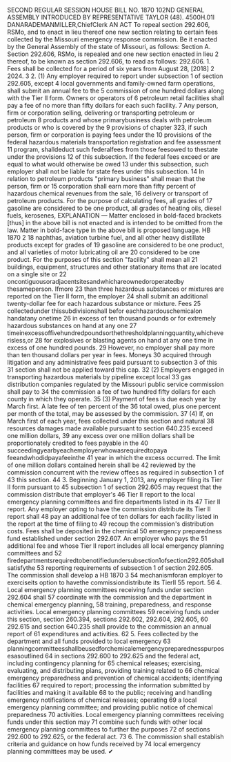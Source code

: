 SECOND REGULAR SESSION
HOUSE BILL NO. 1870
102ND GENERAL ASSEMBLY
INTRODUCED BY REPRESENTATIVE TAYLOR (48).
4500H.01I DANARADEMANMILLER,ChiefClerk
AN ACT
To repeal section 292.606, RSMo, and to enact in lieu thereof one new section relating to
certain fees collected by the Missouri emergency response commission.
Be it enacted by the General Assembly of the state of Missouri, as follows:
Section A. Section 292.606, RSMo, is repealed and one new section enacted in lieu
2 thereof, to be known as section 292.606, to read as follows:
292.606. 1. Fees shall be collected for a period of six years from August 28, [2018]
2 2024.
3 2. (1) Any employer required to report under subsection 1 of section 292.605, except
4 local governments and family-owned farm operations, shall submit an annual fee to the
5 commission of one hundred dollars along with the Tier II form. Owners or operators of
6 petroleum retail facilities shall pay a fee of no more than fifty dollars for each such facility.
7 Any person, firm or corporation selling, delivering or transporting petroleum or petroleum
8 products and whose primarybusiness deals with petroleum products or who is covered by the
9 provisions of chapter 323, if such person, firm or corporation is paying fees under the
10 provisions of the federal hazardous materials transportation registration and fee assessment
11 program, shalldeduct such federalfees from those feesowed to thestate under the provisions
12 of this subsection. If the federal fees exceed or are equal to what would otherwise be owed
13 under this subsection, such employer shall not be liable for state fees under this subsection.
14 In relation to petroleum products "primary business" shall mean that the person, firm or
15 corporation shall earn more than fifty percent of hazardous chemical revenues from the sale,
16 delivery or transport of petroleum products. For the purpose of calculating fees, all grades of
17 gasoline are considered to be one product, all grades of heating oils, diesel fuels, kerosenes,
EXPLANATION — Matter enclosed in bold-faced brackets [thus] in the above bill is not enacted and is
intended to be omitted from the law. Matter in bold-face type in the above bill is proposed language.
HB 1870 2
18 naphthas, aviation turbine fuel, and all other heavy distillate products except for grades of
19 gasoline are considered to be one product, and all varieties of motor lubricating oil are
20 considered to be one product. For the purposes of this section "facility" shall mean all
21 buildings, equipment, structures and other stationary items that are located on a single site or
22 oncontiguousoradjacentsitesandwhichareownedoroperatedby thesameperson. Ifmore
23 than three hazardous substances or mixtures are reported on the Tier II form, the employer
24 shall submit an additional twenty-dollar fee for each hazardous substance or mixture. Fees
25 collectedunder thissubdivisionshall befor eachhazardouschemicalon handatany onetime
26 in excess of ten thousand pounds or for extremely hazardous substances on hand at any one
27 timeinexcessoffivehundredpoundsorthethresholdplanningquantity,whicheverisless,or
28 for explosives or blasting agents on hand at any one time in excess of one hundred pounds.
29 However, no employer shall pay more than ten thousand dollars per year in fees. Moneys
30 acquired through litigation and any administrative fees paid pursuant to subsection 3 of this
31 section shall not be applied toward this cap.
32 (2) Employers engaged in transporting hazardous materials by pipeline except local
33 gas distribution companies regulated by the Missouri public service commission shall pay to
34 the commission a fee of two hundred fifty dollars for each county in which they operate.
35 (3) Payment of fees is due each year by March first. A late fee of ten percent of the
36 total owed, plus one percent per month of the total, may be assessed by the commission.
37 (4) If, on March first of each year, fees collected under this section and natural
38 resources damages made available pursuant to section 640.235 exceed one million dollars,
39 any excess over one million dollars shall be proportionately credited to fees payable in the
40 succeedingyearbyeachemployerwhowasrequiredtopaya feeandwhodidpayafeeinthe
41 year in which the excess occurred. The limit of one million dollars contained herein shall be
42 reviewed by the commission concurrent with the review offees as required in subsection 1 of
43 this section.
44 3. Beginning January 1, 2013, any employer filing its Tier II form pursuant to
45 subsection 1 of section 292.605 may request that the commission distribute that employer's
46 Tier II report to the local emergency planning committees and fire departments listed in its
47 Tier II report. Any employer opting to have the commission distribute its Tier II report shall
48 pay an additional fee of ten dollars for each facility listed in the report at the time of filing to
49 recoup the commission's distribution costs. Fees shall be deposited in the chemical
50 emergency preparedness fund established under section 292.607. An employer who pays the
51 additional fee and whose Tier II report includes all local emergency planning committees and
52 firedepartmentsrequiredtobenotifiedundersubsection1ofsection292.605shallsatisfythe
53 reporting requirements of subsection 1 of section 292.605. The commission shall develop a
HB 1870 3
54 mechanismforan employer to exerciseits option to havethe commissiondistribute its TierII
55 report.
56 4. Local emergency planning committees receiving funds under section 292.604 shall
57 coordinate with the commission and the department in chemical emergency planning,
58 training, preparedness, and response activities. Local emergency planning committees
59 receiving funds under this section, section 260.394, sections 292.602, 292.604, 292.605,
60 292.615 and section 640.235 shall provide to the commission an annual report of
61 expenditures and activities.
62 5. Fees collected by the department and all funds provided to local emergency
63 planningcommitteesshallbeusedforchemicalemergencypreparednesspurposesasoutlined
64 in sections 292.600 to 292.625 and the federal act, including contingency planning for
65 chemical releases; exercising, evaluating, and distributing plans, providing training related to
66 chemical emergency preparedness and prevention of chemical accidents; identifying facilities
67 required to report; processing the information submitted by facilities and making it available
68 to the public; receiving and handling emergency notifications of chemical releases; operating
69 a local emergency planning committee; and providing public notice of chemical preparedness
70 activities. Local emergency planning committees receiving funds under this section may
71 combine such funds with other local emergency planning committees to further the purposes
72 of sections 292.600 to 292.625, or the federal act.
73 6. The commission shall establish criteria and guidance on how funds received by
74 local emergency planning committees may be used.
✔